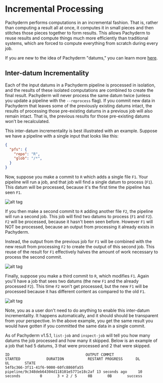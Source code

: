 # Incremental Processing

Pachyderm performs computations in an incremental fashion.  That is, rather
than computing a result all at once, it computes it in small pieces and
then stitches those pieces together to form results. This allows Pachyderm to reuse results and compute
things much more efficiently than traditional systems, which are forced to compute everything from
scratch during every job.  

If you are new to the idea of Pachyderm "datums," you can learn more [here](http://pachyderm.readthedocs.io/en/latest/fundamentals/distributed_computing.html#datums).  

## Inter-datum Incrementality

Each of the input datums in a Pachyderm pipeline is processed in isolation, and the results of these isolated
computations are combined to create the final result. Pachyderm will never
process the same datum twice (unless you update a pipeline with the
`--reprocess` flag). If you commit new data in Pachyderm that leaves some of the previously existing datums
intact, the results of processing those pre-existing datums in a previous job will
also remain intact.  That is, the previous results for those pre-existing datums won't
be recalculated.

This inter-datum incrementality is best illustrated with
an example. Suppose we have a pipeline with a single input that looks like this:

```json
{
  "pfs": {
    "repo": "R",
    "glob": "/*",
  }
}
```

Now, suppose you make a commit to `R` which adds a single file `F1`. Your
pipeline will run a job, and that job will find a single datum to process (`F1`).
This datum will be processed, because it's the first time the pipeline has
seen `F1`.

![alt tag](incrementality1.png)

If you then make a second commit to `R` adding another file `F2`, 
the pipeline will run a second job. This job will find two datums to
process (`F1` and `F2`). `F2` will be processed, because it hasn't been seen before. However `F1` will NOT be
processed, because an output from processing it already exists in Pachyderm. 

Instead, the output from the previous job for `F1` will be combined with the
new result from processing `F2` to create the
output of this second job. This reuse of the result for `F1` effectively halves the amount of work necessary
to process the second commit.

![alt tag](incrementality2.png)

Finally, suppose you make a third commit to `R`, which modifies `F1`. Again
you'll have a job that sees two datums (the new `F1` and the already processed `F2`). This time
`F2` won't get processed, but the new `F1` will be processed because it has different
content as compared to the old `F1`.

![alt tag](incrementality3.png)

Note, you as a user don't need to do anything to enable this
inter-datum incrementality. It happens automatically, and it should should be transparent from
your perspective. In the above example, you get the
same result you would have gotten if you committed the same data in a single
commit. 

As of Pachyderm v1.5.1, `list-job` and `inspect-job` will tell you how many
datums the job processed and how many it skipped. Below is an example of
a job that had 5 datums, 3 that were processed and 2 that were skipped.

```
ID                                   OUTPUT COMMIT                             STARTED            DURATION           RESTART PROGRESS      DL       UL       STATE
54fbc366-3f11-41f6-9000-60fc8860fa55 pipeline/9c348deb64304d118101e5771e18c2af 13 seconds ago     10 seconds         0       3 + 2 / 5     0B       0B       success
```

